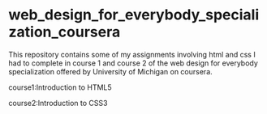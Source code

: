 # web_design_for_everybody_specialization_coursera

This repository contains some of my assignments involving html and css I had to complete in course 1 and course 2 of the web design for everybody specialization offered by University of Michigan on coursera.

course1:Introduction to HTML5

course2:Introduction to CSS3
